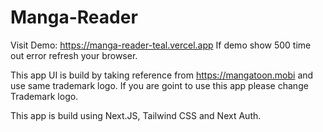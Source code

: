 # Manga-Reader

Visit Demo: https://manga-reader-teal.vercel.app
If demo show 500 time out error refresh your browser.

This app UI is build by taking reference from https://mangatoon.mobi and use same trademark logo.
If you are goint to use this app please change Trademark logo.

This app is build using Next.JS, Tailwind CSS and Next Auth.
